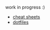 work in progress :)

* [cheat sheets](https://github.com/mpaolini/cheatsheet/wiki)
* [dotfiles](https://github.com/mpaolini/dotfiles)
